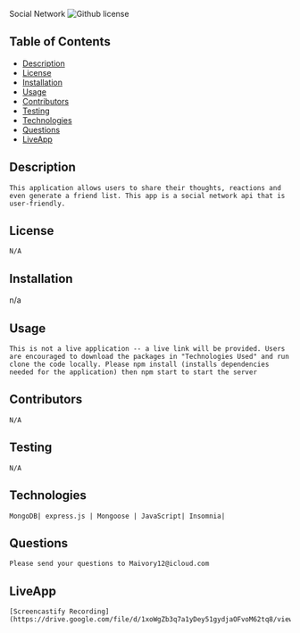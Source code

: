 Social Network
  ![Github license](https://img.shields.io/badge/license-NONE-blue.svg)
  ## Table of Contents
  * [Description](#description)
  * [License](#license)
  * [Installation](#installation)
  * [Usage](#usage)
  * [Contributors](#contributors)
  * [Testing](#testing)
  * [Technologies](#technologies)
  * [Questions](#questions)
  * [LiveApp](#liveapp)

  ## Description
    This application allows users to share their thoughts, reactions and even generate a friend list. This app is a social network api that is user-friendly.

  ## License 
    N/A

  ## Installation
  n/a
     
  ## Usage
    This is not a live application -- a live link will be provided. Users are encouraged to download the packages in "Technologies Used" and run clone the code locally. Please npm install (installs dependencies needed for the application) then npm start to start the server
    
  ## Contributors
    N/A

  ## Testing
    N/A

  ## Technologies
    MongoDB| express.js | Mongoose | JavaScript| Insomnia|
    

  ## Questions
    Please send your questions to Maivory12@icloud.com 

  ## LiveApp

    [Screencastify Recording](https://drive.google.com/file/d/1xoWgZb3q7a1yDey51gydjaOFvoM62tq8/view)
